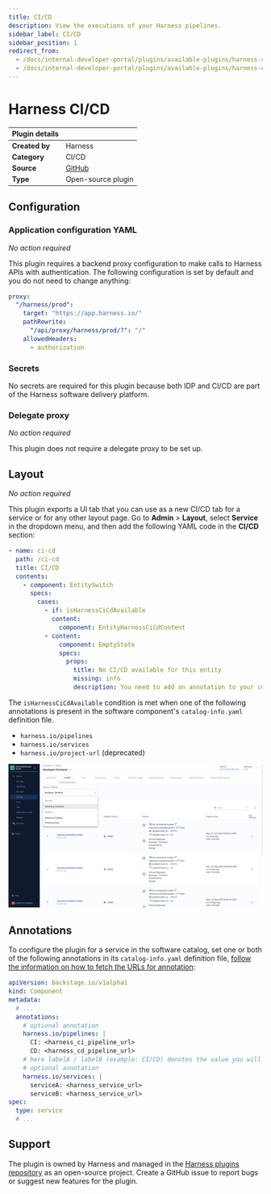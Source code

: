 ```yaml
---
title: CI/CD
description: View the executions of your Harness pipelines.
sidebar_label: CI/CD
sidebar_position: 1
redirect_from:
  - /docs/internal-developer-portal/plugins/available-plugins/harness-ci-cd
  - /docs/internal-developer-portal/plugins/available-plugins/harness-ci-cd/
---
```

# Harness CI/CD

| Plugin details |                                                        |
| -------------- | ------------------------------------------------------ |
| **Created by** | Harness                                                |
| **Category**   | CI/CD                                                  |
| **Source**     | [GitHub](https://github.com/harness/backstage-plugins) |
| **Type**       | Open-source plugin                                     |


## Configuration

### Application configuration YAML

_No action required_

This plugin requires a backend proxy configuration to make calls to Harness APIs with authentication. The following configuration is set by default and you do not need to change anything:

```yaml
proxy:
  "/harness/prod":
    target: "https://app.harness.io/"
    pathRewrite:
      "/api/proxy/harness/prod/?": "/"
    allowedHeaders:
      - authorization
```

### Secrets

No secrets are required for this plugin because both IDP and CI/CD are part of the Harness software delivery platform.

### Delegate proxy

_No action required_

This plugin does not require a delegate proxy to be set up.

## Layout

_No action required_

This plugin exports a UI tab that you can use as a new CI/CD tab for a service or for any other layout page. Go to **Admin** > **Layout**, select **Service** in the dropdown menu, and then add the following YAML code in the **CI/CD** section:

```yaml
- name: ci-cd
  path: /ci-cd
  title: CI/CD
  contents:
    - component: EntitySwitch
      specs:
        cases:
          - if: isHarnessCiCdAvailable
            content:
              component: EntityHarnessCiCdContent
          - content:
              component: EmptyState
              specs:
                props:
                  title: No CI/CD available for this entity
                  missing: info
                  description: You need to add an annotation to your component if you want to enable CI/CD for it. You can read more about annotations in Backstage by clicking the button below.
```

The `isHarnessCiCdAvailable` condition is met when one of the following annotations is present in the software component's `catalog-info.yaml` definition file.

- `harness.io/pipelines`
- `harness.io/services`
- `harness.io/project-url` (deprecated)

![](./static/cd-tab.png)

## Annotations

To configure the plugin for a service in the software catalog, set one or both of the following annotations in its `catalog-info.yaml` definition file, [follow the information on how to fetch the URLs for annotation](https://github.com/harness/backstage-plugins/blob/main/plugins/harness-ci-cd/PluginConfiguation.md):

```yaml
apiVersion: backstage.io/v1alpha1
kind: Component
metadata:
  # ...
  annotations:
    # optional annotation
    harness.io/pipelines: |
      CI: <harness_ci_pipeline_url>
      CD: <harness_cd_pipeline_url>
    # here labelA / labelB (example: CI/CD) denotes the value you will see in dropdown in execution list.
    # optional annotation
    harness.io/services: |
      serviceA: <harness_service_url>
      serviceB: <harness_service_url>
spec:
  type: service
  # ...
```

## Support

The plugin is owned by Harness and managed in the [Harness plugins repository](https://github.com/harness/backstage-plugins) as an open-source project. Create a GitHub issue to report bugs or suggest new features for the plugin.
